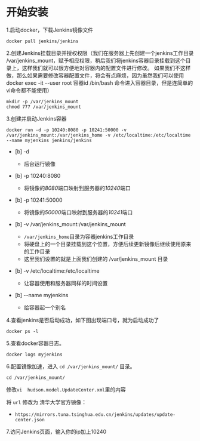 # 开始安装

1.启动docker，下载Jenkins镜像文件
```shell
docker pull jenkins/jenkins
```

2.创建Jenkins挂载目录并授权权限（我们在服务器上先创建一个jenkins工作目录 /var/jenkins_mount，赋予相应权限，稍后我们将jenkins容器目录挂载到这个目录上，这样我们就可以很方便地对容器内的配置文件进行修改。 如果我们不这样做，那么如果需要修改容器配置文件，将会有点麻烦，因为虽然我们可以使用docker exec -it --user root 容器id /bin/bash 命令进入容器目录，但是连简单的 vi命令都不能使用）
```shell
mkdir -p /var/jenkins_mount
chmod 777 /var/jenkins_mount
```

3.创建并启动Jenkins容器
```shell
docker run -d -p 10240:8080 -p 10241:50000 -v /var/jenkins_mount:/var/jenkins_home -v /etc/localtime:/etc/localtime --name myjenkins jenkins/jenkins
```
- [b] -d 
  - 后台运行镜像

- [b] -p 10240:8080 
  - 将镜像的*8080*端口映射到服务器的*10240*端口

- [b] -p 10241:50000 
  - 将镜像的*50000*端口映射到服务器的*10241*端口

- [b] -v /var/jenkins_mount:/var/jenkins_mount 
  - `/var/jenkins_home`目录为容器jenkins工作目录
  - 将硬盘上的一个目录挂载到这个位置，方便后续更新镜像后继续使用原来的工作目录
  - 这里我们设置的就是上面我们创建的 /var/jenkins_mount 目录

- [b] -v /etc/localtime:/etc/localtime
  - 让容器使用和服务器同样的时间设置

- [b] --name myjenkins 
  - 给容器起一个别名

4.查看jenkins是否启动成功，如下图出现端口号，就为启动成功了
```shell
docker ps -l
```
5.查看docker容器日志。
```shell
docker logs myjenkins
```
6.配置镜像加速，进入 `cd /var/jenkins_mount/` 目录。
```
cd /var/jenkins_mount/
```

修改`vi  hudson.model.UpdateCenter.xml`里的内容

将 `url` 修改为 清华大学官方镜像：
- `https://mirrors.tuna.tsinghua.edu.cn/jenkins/updates/update-center.json`

7.访问Jenkins页面，输入你的ip加上10240

